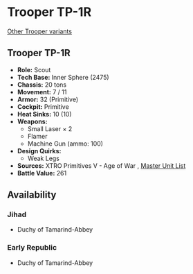 # Trooper TP-1R 

[Other Trooper variants](../trooper.md) 

## Trooper TP-1R 

- **Role:** Scout 
- **Tech Base:** Inner Sphere (2475) 
- **Chassis:** 20 tons 
- **Movement:** 7 / 11 
- **Armor:** 32 (Primitive) 
- **Cockpit:** Primitive 
- **Heat Sinks:** 10 (10) 
- **Weapons:** 
  - Small Laser × 2 
  - Flamer 
  - Machine Gun (ammo: 100) 
- **Design Quirks:** 
  - Weak Legs 
- **Sources:** XTRO Primitives V - Age of War , [Master Unit List](http://masterunitlist.info/Unit/Details/7407/trooper-tp-1r) 
- **Battle Value:** 261 

## Availability 

### Jihad 

- Duchy of Tamarind-Abbey 

### Early Republic 

- Duchy of Tamarind-Abbey 

